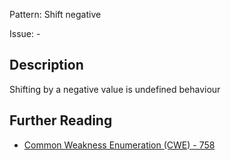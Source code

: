Pattern: Shift negative

Issue: -

## Description

Shifting by a negative value is undefined behaviour

## Further Reading

* [Common Weakness Enumeration (CWE) - 758](https://cwe.mitre.org/data/definitions/758.html)